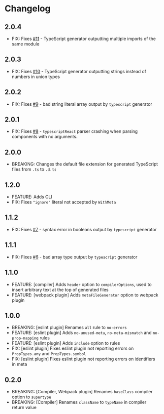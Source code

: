 # Changelog

## 2.0.4

- FIX: Fixes [#11](https://github.com/asbjornh/view-models/issues/11) - TypeScript generator outputting multiple imports of the same module

## 2.0.3

- FIX: Fixes [#10](https://github.com/asbjornh/view-models/issues/10) - TypeScript generator outputting strings instead of numbers in union types

## 2.0.2

- FIX: Fixes [#9](https://github.com/asbjornh/view-models/issues/9) - bad string literal array output by `typescript` generator

## 2.0.1

- FIX: Fixes [#8](https://github.com/asbjornh/view-models/issues/8) - `typescriptReact` parser crashing when parsing components with no arguments.

## 2.0.0

- BREAKING: Changes the default file extension for generated TypeScript files from `.ts` to `.d.ts`

## 1.2.0

- FEATURE: Adds CLI
- FIX: Fixes `"ignore"` literal not accepted by `WithMeta`

## 1.1.2

- FIX: Fixes [#7](https://github.com/asbjornh/view-models/issues/7) - syntax error in booleans output by `typescript` generator

## 1.1.1

- FIX: Fixes [#6](https://github.com/asbjornh/view-models/issues/6) - bad array type output by `typescript` generator

## 1.1.0

- FEATURE: [compiler] Adds `header` option to `compilerOptions`, used to insert arbitrary text at the top of generated files
- FEATURE: [webpack plugin] Adds `metaFileGenerator` option to webpack plugin

## 1.0.0

- BREAKING: [eslint plugin] Renames `all` rule to `no-errors`
- FEATURE: [eslint plugin] Adds `no-unused-meta`, `no-meta-mismatch` and `no-prop-mapping` rules
- FEATURE: [eslint plugin] Adds `include` option to rules
- FIX: [eslint plugin] Fixes eslint plugin not reporting errors on `PropTypes.any` and `PropTypes.symbol`
- FIX: [eslint plugin] Fixes eslint plugin not reporting errors on identifiers in meta

## 0.2.0

- BREAKING: [Compiler, Webpack plugin] Renames `baseClass` compiler option to `supertype`
- BREAKING: [Compiler] Renames `className` to `typeName` in compiler return value
